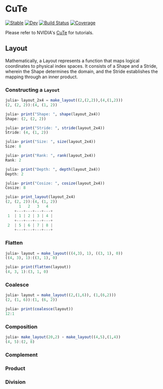 # CuTe

[![Stable](https://img.shields.io/badge/docs-stable-blue.svg)](https://YichengDWu.github.io/CuTe.jl/stable/)
[![Dev](https://img.shields.io/badge/docs-dev-blue.svg)](https://YichengDWu.github.io/CuTe.jl/dev/)
[![Build Status](https://github.com/YichengDWu/CuTe.jl/actions/workflows/CI.yml/badge.svg?branch=main)](https://github.com/YichengDWu/CuTe.jl/actions/workflows/CI.yml?query=branch%3Amain)
[![Coverage](https://codecov.io/gh/YichengDWu/CuTe.jl/branch/main/graph/badge.svg)](https://codecov.io/gh/YichengDWu/CuTe.jl)

Please refer to NVIDIA's [CuTe](https://github.com/NVIDIA/cutlass/blob/main/media/docs/cute/00_quickstart.md) for tutorials.

## Layout

Mathematically, a Layout represents a function that maps logical coordinates to physical index spaces. It consists of a Shape and a Stride, wherein the Shape determines the domain, and the Stride establishes the mapping through an inner product.

### Constructing a `Layout`

```julia
julia> layout_2x4 = make_layout((2,(2,2)),(4,(1,2)))
(2, (2, 2)):(4, (1, 2))

julia> print("Shape: ", shape(layout_2x4))
Shape: (2, (2, 2))

julia> print("Stride: ", stride(layout_2x4))
Stride: (4, (1, 2))

julia> print("Size: ", size(layout_2x4))
Size: 8

julia> print("Rank: ", rank(layout_2x4))
Rank: 2

julia> print("Depth: ", depth(layout_2x4))
Depth: 2

julia> print("Cosize: ", cosize(layout_2x4))
Cosize: 8

julia> print_layout(layout_2x4)
(2, (2, 2)):(4, (1, 2))
      1   2   3   4
    +---+---+---+---+
 1  | 1 | 2 | 3 | 4 |
    +---+---+---+---+
 2  | 5 | 6 | 7 | 8 |
    +---+---+---+---+
```

### Flatten
```julia
julia> layout = make_layout(((4,3), 1), ((3, 1), 0))
((4, 3), 1):((3, 1), 0)

julia> print(flatten(layout))
(4, 3, 1):(3, 1, 0)
```

### Coalesce

```julia
julia> layout = make_layout((2,(1,6)), (1,(6,2)))
(2, (1, 6)):(1, (6, 2))

julia> print(coalesce(layout))
12:1
```

### Composition
```julia
julia> make_layout(20,2) ∘ make_layout((4,5),(1,4))
(4, 5):(2, 8)
```

### Complement

### Product

### Division